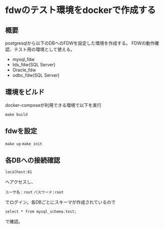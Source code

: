 # fdwのテスト環境をdockerで作成する
## 概要
postgresqlから以下のDBへのFDWを設定した環境を作成する。
FDWの動作確認、テスト用の環境として使える。
* mysql_fdw
* tds_fdw(SQL Server)
* Oracle_fdw
* odbc_fdw(SQL Server)

## 環境をビルド
docker-composeが利用できる環境で以下を実行

`make build`

## fdwを設定
`make up`
`make init`

## 各DBへの接続確認
`localhost:81`

へアクセスし、

`ユーザ名：root`
`パスワード:root`

でログイン。各DBごとにスキーマが作成されているので

`select * from mysql_schema.test;`

で確認。
